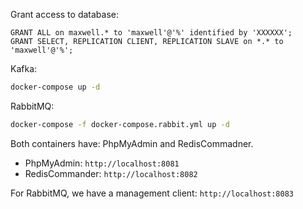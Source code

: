 Grant access to database:

```
GRANT ALL on maxwell.* to 'maxwell'@'%' identified by 'XXXXXX';
GRANT SELECT, REPLICATION CLIENT, REPLICATION SLAVE on *.* to 'maxwell'@'%';
```

Kafka:
```bash
docker-compose up -d
```

RabbitMQ:
```bash
docker-compose -f docker-compose.rabbit.yml up -d
```

Both containers have: PhpMyAdmin and RedisCommadner.

* PhpMyAdmin: `http://localhost:8081`
* RedisCommander: `http://localhost:8082`

For RabbitMQ, we have a management client: `http://localhost:8083`